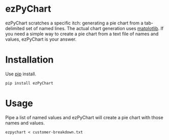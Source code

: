 ezPyChart
=======

ezPyChart scratches a specific itch: generating a pie chart from a tab-delimited set of named lines. The actual chart generation uses [matplotlib](http://matplotlib.org/). If you need a simple way to create a pie chart from a text file of names and values, ezPyChart is your answer.

Installation
============

Use [pip](https://pip.pypa.io/en/stable/) install.

```
pip install ezPyChart
```

Usage
=====

Pipe a list of named values and ezPyChart will create a pie chart with those names and values.

```
ezpychart < customer-breakdown.txt
```
